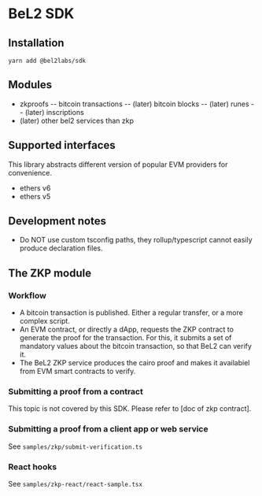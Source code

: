 # BeL2 SDK

## Installation

`yarn add @bel2labs/sdk`

## Modules

- zkproofs
-- bitcoin transactions
-- (later) bitcoin blocks
-- (later) runes
-- (later) inscriptions
- (later) other bel2 services than zkp

## Supported interfaces

This library abstracts different version of popular EVM providers for convenience.

- ethers v6
- ethers v5

## Development notes

- Do NOT use custom tsconfig paths, they rollup/typescript cannot easily produce declaration files.

## The ZKP module

### Workflow

- A bitcoin transaction is published. Either a regular transfer, or a more complex script.
- An EVM contract, or directly a dApp, requests the ZKP contract to generate the proof for the transaction. For this, it submits a set of mandatory values about the bitcoin transaction, so that BeL2 can verify it.
- The BeL2 ZKP service produces the cairo proof and makes it availabiel from EVM smart contracts to verify.

### Submitting a proof from a contract

This topic is not covered by this SDK. Please refer to [doc of zkp contract].

### Submitting a proof from a client app or web service

See `samples/zkp/submit-verification.ts`

### React hooks

See `samples/zkp-react/react-sample.tsx`
